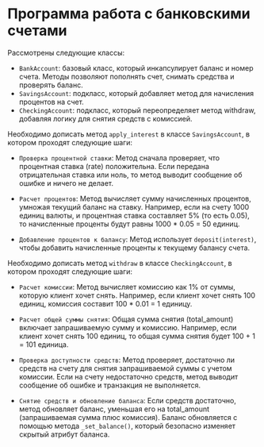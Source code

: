 
# Программа работа с банковскими счетами

Рассмотрены следующие классы:

* `BankAccount`: базовый класс, который инкапсулирует баланс и номер счета. Методы позволяют пополнять счет, снимать средства и проверять баланс.
* `SavingsAccount`: подкласс, который добавляет метод для начисления процентов на счет.
* `CheckingAccount`: подкласс, который переопределяет метод withdraw, добавляя логику для снятия средств с комиссией.

Необходимо дописать метод `apply_interest` в классе `SavingsAccount`, в котором проходят следующие шаги:

* `Проверка процентной ставки`: Метод сначала проверяет, что процентная ставка (rate) положительна. 
Если передана отрицательная ставка или ноль, то метод выводит сообщение об ошибке и ничего не делает.

* `Расчет процентов`: Метод вычисляет сумму начисленных процентов, умножая текущий баланс на ставку. 
Например, если на счету 1000 единиц валюты, и процентная ставка составляет 5% (то есть 0.05), то начисленные проценты будут равны 1000 * 0.05 = 50 единиц.

* `Добавление процентов к балансу`: Метод использует `deposit(interest)`, чтобы добавить начисленные проценты к текущему балансу счета.

Необходимо дописать метод `withdraw` в классе `CheckingAccount`, в котором проходят следующие шаги:

* `Расчет комиссии`: Метод вычисляет комиссию как 1% от суммы, которую клиент хочет снять. Например, если клиент хочет снять 100 единиц, комиссия составит 100 * 0.01 = 1 единицу.

* `Расчет общей суммы снятия`: Общая сумма снятия (total_amount) включает запрашиваемую сумму и комиссию. Например, если клиент хочет снять 100 единиц, то общая сумма снятия будет 100 + 1 = 101 единица.

* `Проверка доступности средств`: Метод проверяет, достаточно ли средств на счету для снятия запрашиваемой суммы с учетом комиссии. Если на счету недостаточно средств, метод выводит сообщение об ошибке и транзакция не выполняется.

* `Снятие средств и обновление баланса`: Если средств достаточно, метод обновляет баланс, уменьшая его на total_amount (запрашиваемая сумма плюс комиссия). Баланс обновляется с помощью метода `_set_balance()`, который безопасно изменяет скрытый атрибут баланса.